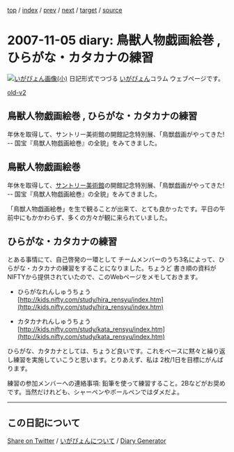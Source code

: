 [top](https://igapyon.github.io/diary/) 
 / [index](https://igapyon.github.io/diary/2007/index.html) 
 / [prev](https://igapyon.github.io/diary/2007/ig071101.html) 
 / [next](https://igapyon.github.io/diary/2007/ig071107.html) 
 / [target](https://igapyon.github.io/diary/2007/ig071105.html) 
 / [source](https://github.com/igapyon/diary/blob/gh-pages/2007/ig071105.html.src.md) 

2007-11-05 diary: 鳥獣人物戯画絵巻 , ひらがな・カタカナの練習
=====================================================================================================
[![いがぴょん画像(小)](https://igapyon.github.io/diary/images/iga200306s.jpg "いがぴょん")](https://igapyon.github.io/diary/memo/memoigapyon.html) 日記形式でつづる [いがぴょん](https://igapyon.github.io/diary/memo/memoigapyon.html)コラム ウェブページです。

[old-v2](ig071105-orig.html)

## 鳥獣人物戯画絵巻 , ひらがな・カタカナの練習

年休を取得して、サントリー美術館の開館記念特別展、「鳥獣戯画がやってきた! -- 国宝『鳥獣人物戯画絵巻』の全貌」をみてきました。


## 鳥獣人物戯画絵巻

年休を取得して、[サントリー美術館](http://www.suntory.co.jp/sma/)の開館記念特別展、「鳥獣戯画がやってきた! -- 国宝『鳥獣人物戯画絵巻』の全貌」をみてきました。

「鳥獣人物戯画絵巻」を生で観ることが出来て、とても良かったです。平日の午前中にもかかわらず、多くの方々が観に来られていました。

## ひらがな・カタカナの練習

とある事情にて、自己啓発の一環として チームメンバーのうち3名によって、ひらがな・カタカナの練習をすることになりました。ちょうど 書き順の資料がNIFTYから提供されていたので、このWebページをメモしておきます。

* ひらがなれんしゅうちょう
  [http://kids.nifty.com/study/hira_rensyu/index.htm](http://kids.nifty.com/study/hira_rensyu/index.htm)
  
* カタカナれんしゅうちょう
  [http://kids.nifty.com/study/kata_rensyu/index.htm](http://kids.nifty.com/study/kata_rensyu/index.htm)

ひらがな、カタカナとしては、ちょうど良いです。これをベースに黙々と繰り返し練習を実施していこうと思います。とりあえず、私は 2枚/1日を目標にがんばります。

練習の参加メンバーへの連絡事項: 鉛筆を使って練習すること。2Bなどがお奨めです。当然だけれども、シャーペンやボールペンではダメだよ。

----------------------------------------------------------------------------------------------------

## この日記について

[Share on Twitter](https://twitter.com/intent/tweet?hashtags=igapyon%2Cdiary%2C%E3%81%84%E3%81%8C%E3%81%B4%E3%82%87%E3%82%93&text=%E9%B3%A5%E7%8D%A3%E4%BA%BA%E7%89%A9%E6%88%AF%E7%94%BB%E7%B5%B5%E5%B7%BB+%2C+%E3%81%B2%E3%82%89%E3%81%8C%E3%81%AA%E3%83%BB%E3%82%AB%E3%82%BF%E3%82%AB%E3%83%8A%E3%81%AE%E7%B7%B4%E7%BF%92&url=https%3A%2F%2Figapyon.github.io%2Fdiary%2F2007%2Fig071105.html) / [いがぴょんについて](https://igapyon.github.io/diary/memo/memoigapyon.html) / [Diary Generator](https://github.com/igapyon/igapyonv3)
